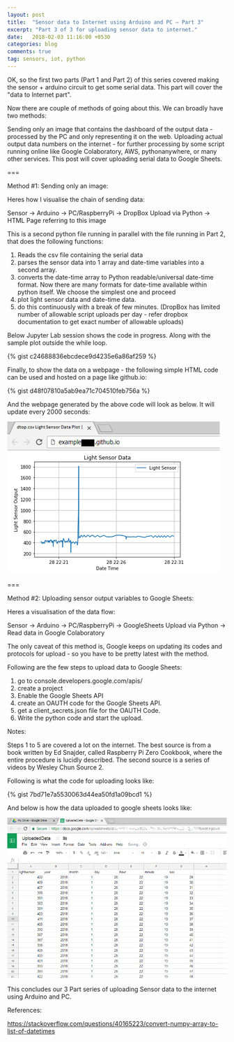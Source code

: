 ```yaml
---
layout: post
title:  "Sensor data to Internet using Arduino and PC – Part 3"
excerpt: "Part 3 of 3 for uploading sensor data to internet."
date:   2018-02-03 11:16:00 +0530
categories: blog
comments: true
tag: sensors, iot, python
---
```


OK, so the first two parts (Part 1 and Part 2) of this series covered making the sensor + arduino circuit to get some serial data. This part will cover the "data to Internet part".

Now there are couple of methods of going about this. We can broadly have two methods:

Sending only an image that contains the dashboard of the output data - processed by the PC and only representing it on the web.
Uploading actual output data numbers on the internet - for further processing by some script running online like Google Colaboratory, AWS, pythonanywhere, or many other services. This post will cover uploading serial data to Google Sheets.

===

Method #1: Sending only an image:

Heres how I visualise the chain of sending data:

Sensor -> Arduino -> PC/RaspberryPi -> DropBox Upload via Python -> HTML Page referring to this image

This is a second python file running in parallel with the file running in Part 2, that does the following functions:

1.	Reads the csv file containing the serial data
2.	parses the sensor data into 1 array and date-time variables into a second array.
3.	converts the date-time array to Python readable/universal date-time format. Now there are many formats for date-time available within python itself. We choose the simplest one and proceed
4.	plot light sensor data and date-time data.
5.	do this continuously with a break of few minutes. (DropBox has limited number of allowable script uploads per day - refer dropbox documentation to get exact number of allowable uploads)

Below Jupyter Lab session shows the code in progress. Along with the sample plot outside the while loop.

{% gist c24688836ebcdece9d4235e6a86af259 %}

Finally, to show the data on a webpage - the following simple HTML code can be used and hosted on a page like github.io:

{% gist d48f07810a5ab9ea71c704510feb756a %}

And the webpage generated by the above code will look as below. It will update every 2000 seconds:


![plot_on_webpage](/img/blog/webpage1.png)

===

Method #2: Uploading sensor output variables to Google Sheets:

Heres a visualisation of the data flow:

Sensor -> Arduino -> PC/RaspberryPi -> GoogleSheets Upload via Python -> Read data in Google Colaboratory

The only caveat of this method is, Google keeps on updating its codes and protocols for upload - so you have to be pretty latest with the method.

Following are the few steps to upload data to Google Sheets:

1.	go to console.developers.google.com/apis/
2.	create a project
3.	Enable the Google Sheets API
4.	create an OAUTH code for the Google Sheets API.
5.	get a client_secrets.json file for the OAUTH Code.
6.	Write the python code and start the upload.

Notes:

Steps 1 to 5 are covered a lot on the internet. The best source is from a book written by Ed Snajder, called Raspberry Pi Zero Cookbook, where the entire procedure is lucidly described. The second source is a series of videos by Wesley Chun Source 2.

Following is what the code for uploading looks like:




{% gist 7bd71e7a5530063d44ea50fd1a09bcd1 %}


And below is how the data uploaded to google sheets looks like:

![google_sheet_with_data](/img/blog/google-sheets-output.png)

This concludes our 3 Part series of uploading Sensor data to the internet using Arduino and PC.



References:

https://stackoverflow.com/questions/40165223/convert-numpy-array-to-list-of-datetimes
